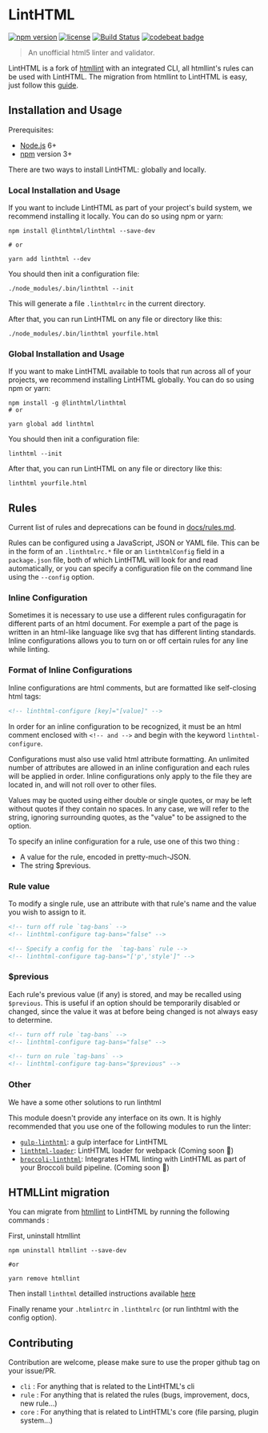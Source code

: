 # LintHTML

[![npm version](http://img.shields.io/npm/v/linthtml.svg?style=flat-square)](https://npmjs.org/package/linthtml)
[![license](http://img.shields.io/npm/l/linthtml.svg?style=flat-square)](https://npmjs.org/package/linthtml)
[![Build Status](https://travis-ci.org/linthtml/linthtml.svg?branch=develop)](https://travis-ci.org/linthtml/linthtml)
[![codebeat badge](https://codebeat.co/badges/b16712c0-c863-4fda-8ea2-75dacd0faf1a)](https://codebeat.co/projects/github-com-linthtml-linthtml-develop)
<!-- [![FOSSA Status](https://app.fossa.io/api/projects/git%2Bgithub.com%2Flinthtml%2Flinthtml.svg?type=shield)](https://app.fossa.io/projects/git%2Bgithub.com%2Flinthtml%2Flinthtml?ref=badge_shield) -->

> An unofficial html5 linter and validator.

LintHTML is a fork of [htmllint](https://github.com/htmllint/htmllint) with an integrated CLI, all htmllint's rules can be used with LintHTML.
The migration from htmllint to LintHTML is easy, just follow this [guide](htmllint-migration).
<!-- _LintHTML uses [htmlparser2](https://www.npmjs.com/package/htmlparser2) to parse your html._ -->

## Installation and Usage

Prerequisites:

* [Node.js](https://nodejs.org/en/) 6+
* [npm](https://npmjs.com) version 3+

There are two ways to install LintHTML: globally and locally.

### Local Installation and Usage

If you want to include LintHTML as part of your project's build system, we recommend installing it locally. You can do so using npm or yarn:

```shell
npm install @linthtml/linthtml --save-dev

# or

yarn add linthtml --dev
```

You should then init a configuration file:

```shell
./node_modules/.bin/linthtml --init
```

This will generate a file `.linthtmlrc` in the current directory.

After that, you can run LintHTML on any file or directory like this:

```shell
./node_modules/.bin/linthtml yourfile.html
```

### Global Installation and Usage

If you want to make LintHTML available to tools that run across all of your projects, we recommend installing LintHTML globally. You can do so using npm or yarn:

```shell
npm install -g @linthtml/linthtml
# or

yarn global add linthtml
```

You should then init a configuration file:

```shell
linthtml --init
```

After that, you can run LintHTML on any file or directory like this:

```shell
linthtml yourfile.html
```

<!-- Note: `linthtml --init` is intended for setting up and configuring linthtml on a per-project basis and will perform a local installation of ESLint and its plugins in the directory in which it is run. If you prefer using a global installation of ESLint, any plugins used in your configuration must also be installed globally. -->

## Rules

Current list of rules and deprecations can be found in [docs/rules.md](docs/rules.md).

Rules can be configured using a JavaScript, JSON or YAML file. This can be in the form of an `.linthtmlrc.*` file or an `linthtmlConfig` field in a `package.json` file, both of which LintHTML will look for and read automatically, or you can specify a configuration file on the command line using the `--config` option.

### Inline Configuration

Sometimes it is necessary to use use a different rules configuragatin for different parts of an html document. For exemple a part of the page is written in an html-like language like svg that has different linting standards. Inline configurations allows you to turn on or off certain rules for any line while linting.

### Format of Inline Configurations

Inline configurations are html comments, but are formatted like self-closing html tags:

```html
<!-- linthtml-configure [key]="[value]" -->
```

In order for an inline configuration to be recognized, it must be an html comment enclosed with `<!-- and -->` and begin with the keyword `linthtml-configure`.

Configurations must also use valid html attribute formatting. An unlimited number of attributes are allowed in an inline configuration and each rules will be applied in order. Inline configurations only apply to the file they are located in, and will not roll over to other files.

Values may be quoted using either double or single quotes, or may be left without quotes if they contain no spaces. In any case, we will refer to the string, ignoring surrounding quotes, as the "value" to be assigned to the option.

To specify an inline configuration for a rule, use one of this two thing :

* A value for the rule, encoded in pretty-much-JSON.
* The string $previous.

### Rule value

To modify a single rule, use an attribute with that rule's name and the value you wish to assign to it.

```html
<!-- turn off rule `tag-bans` -->
<!-- linthtml-configure tag-bans="false" -->

<!-- Specify a config for the  `tag-bans` rule -->
<!-- linthtml-configure tag-bans="['p','style']" -->
```

<!-- 
The attribute name must be an existing rule name, using [a-zA-Z0-9] and/or the characters - and _ (which are treated interchangeably). The attribute value must be a JSON object (for instance ["style", "b", "i"], or false), with two exceptions: single quotes are allowed and will be treated like double quotes, and string values (such as "crlf"), do not need to be quoted. -->

### $previous

Each rule's previous value (if any) is stored, and may be recalled using `$previous`. This is useful if an option should be temporarily disabled or changed, since the value it was at before being changed is not always easy to determine.

```html
<!-- turn off rule `tag-bans` -->
<!-- linthtml-configure tag-bans="false" -->

<!-- turn on rule `tag-bans` -->
<!-- linthtml-configure tag-bans="$previous" -->
```

<!-- As a one-level undo, this option is inherently quite limited. Our team discussed the possibility of a heirarchical undo, and we believe that the feature would be very rarely needed and difficult to use correctly. In particular, a group of people working on a large html document would need to be aware of all of the option resets in the document to ensure that two do not overlap (thus causing unexpected behavior when the settings and resettings are mismatched). The $previous feature is intended only for small sections when there is not very much space between an option value and the reversion. -->

### Other

We have a some other solutions to run linthtml

This module doesn't provide any interface on its own. It is highly recommended that
you use one of the following modules to run the linter:

* [`gulp-linthtml`](https://github.com/linthtml/gulp-linthtml): a gulp interface for LintHTML
* [`linthtml-loader`](https://github.com/linthtml/linthtml-loader): LintHTML loader for webpack (Coming soon 🚧)
* [`broccoli-linthtml`](https://github.com/linthtml/broccoli-linthtml): Integrates HTML linting with LintHTML as part of your Broccoli build pipeline. (Coming soon 🚧)

## HTMLLint migration

You can migrate from [htmllint](https://github.com/htmllint/htmllint) to LintHTML by running the following commands :

First, uninstall htmllint 

```shell
npm uninstall htmllint --save-dev

#or

yarn remove htmllint
```

Then install `linthtml` detailled instructions available [here](installation-and-usage)

Finally rename your `.htmlintrc` in `.linthtmlrc` (or run linthtml with the config option).

## Contributing

Contribution are welcome, please make sure to use the proper github tag on your issue/PR.

* `cli` : For anything that is related to the LintHTML's cli
* `rule` : For anything that is related the rules (bugs, improvement, docs, new rule...)
* `core` : For anything that is related to LintHTML's core (file parsing, plugin system...)

<!-- ## License
[![FOSSA Status](https://app.fossa.io/api/projects/git%2Bgithub.com%2Flinthtml%2Flinthtml.svg?type=large)](https://app.fossa.io/projects/git%2Bgithub.com%2Flinthtml%2Flinthtml?ref=badge_large) -->
